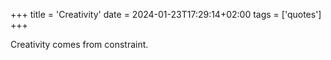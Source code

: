 +++
title = 'Creativity'
date = 2024-01-23T17:29:14+02:00
tags = ['quotes']
+++

Creativity comes from constraint.
